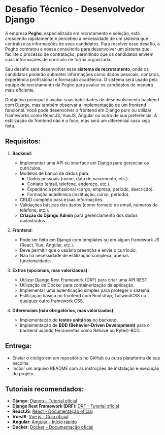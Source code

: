 
# Desafio Técnico - Desenvolvedor Django

A empresa **Pegho**, especializada em recrutamento e seleção, está crescendo rapidamente e percebeu a necessidade de um sistema que centralize as informações de seus candidatos. Para resolver esse desafio, a Pegho contratou a nossa consultoria para desenvolver um sistema que facilite o processo de contratação, permitindo que os candidatos enviem suas informações de currículo de forma organizada.

Seu desafio será desenvolver esse **sistema de recrutamento**, onde os candidatos poderão submeter informações como dados pessoais, contatos, experiência profissional e formação acadêmica. O sistema será usado pela equipe de recrutamento da Pegho para avaliar os candidatos de maneira mais eficiente.

O objetivo principal é avaliar suas habilidades de desenvolvimento backend com Django, mas também observar a implementação de um frontend funcional. Você pode desenvolver o frontend em Django puro ou utilizar frameworks como ReactJS, VueJS, Angular ou outro de sua preferência. A estilização do frontend não é o foco, mas será um diferencial caso seja feita.

## Requisitos:
1. **Backend**:
    - Implementar uma API ou interface em Django para gerenciar os currículos.
    - Modelos de banco de dados para:
        - Dados pessoais (nome, data de nascimento, etc.).
        - Contato (email, telefone, endereço, etc.).
        - Experiência profissional (cargo, empresa, período, descrição).
        - Formação acadêmica (instituição, curso, período).
    - CRUD completo para essas informações.
    - Validações básicas dos dados (como formato de email, números de telefone, etc.).
    - **Criação do Django Admin** para gerenciamento dos dados cadastrados.

2. **Frontend**:
    - Pode ser feito em Django com templates ou em algum framework JS (React, Vue, Angular, etc.).
    - Deve permitir que o usuário preencha e envie o currículo.
    - Não há necessidade de estilização complexa, apenas funcionalidade.

3. **Extras (opcionais, mas valorizados)**:
    - Utilizar Django Rest Framework (DRF) para criar uma API REST.
    - Utilização de Docker para containerização da aplicação.
    - Implementar uma autenticação simples para proteger o sistema.
    - Estilização básica no frontend com Bootstrap, TailwindCSS ou qualquer outro framework CSS.

4. **Diferenciais (não obrigatórios, mas valorizados)**:
    - Implementação de **testes unitários** no backend.
    - Implementação de **BDD (Behavior-Driven Development)** para o backend usando ferramentas como Behave ou Pytest-BDD.

## Entrega:
- Enviar o código em um repositório no GitHub ou outra plataforma de sua escolha.
- Incluir um arquivo README com as instruções de instalação e execução do projeto.

## Tutoriais recomendados:
- **Django**: [Django - Tutorial oficial](https://docs.djangoproject.com/en/stable/intro/tutorial01/)
- **Django Rest Framework (DRF)**: [DRF - Tutorial oficial](https://www.django-rest-framework.org/tutorial/quickstart/)
- **ReactJS**: [React - Documentação oficial](https://reactjs.org/tutorial/tutorial.html)
- **VueJS**: [Vue.js - Guia oficial](https://vuejs.org/guide/essentials/application.html)
- **Angular**: [Angular - Início rápido](https://angular.io/start)
- **Docker**: [Docker - Documentação oficial](https://docs.docker.com/get-started/)
